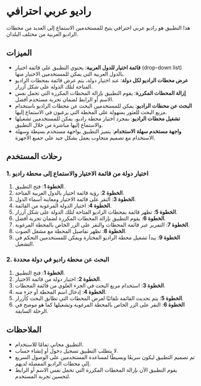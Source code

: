 # راديو عربي احترافي

هذا التطبيق هو راديو عربي احترافي يتيح للمستخدمين الاستماع إلى العديد من محطات الراديو العربية من مختلف البلدان.

## الميزات

- **قائمة اختيار للدول العربية**: يحتوي التطبيق على قائمة اختيار (drop-down list) بالدول العربية التي يمكن للمستخدمين الاختيار منها.
- **عرض محطات الراديو لكل دولة**: عند اختيار دولة، يتم عرض قائمة بمحطات الراديو المتاحة لتلك الدولة على شكل أزرار.
- **إزالة المحطات المكررة**: يقوم التطبيق بإزالة المحطات المكررة التي تحمل نفس الاسم أو الرابط لضمان تجربة مستخدم أفضل.
- **البحث عن محطات الراديو**: يمكن للمستخدمين البحث عن محطات الراديو باستخدام مربع البحث للعثور بسهولة على المحطة التي يرغبون في الاستماع إليها.
- **تشغيل محطات الراديو**: بمجرد اختيار محطة راديو، يمكن للمستخدمين تشغيلها والاستماع إليها مباشرة من خلال التطبيق.
- **واجهة مستخدم سهلة الاستخدام**: يتميز التطبيق بواجهة مستخدم بسيطة وسهلة الاستخدام مع تصميم متجاوب يعمل بشكل جيد على جميع الأجهزة.

## رحلات المستخدم

### 1. اختيار دولة من قائمة الاختيار والاستماع إلى محطة راديو

1. **الخطوة 1**: فتح التطبيق.
2. **الخطوة 2**: رؤية قائمة اختيار بالدول العربية المتاحة.
3. **الخطوة 3**: النقر على قائمة الاختيار ومعاينة أسماء الدول.
4. **الخطوة 4**: اختيار الدولة المرغوبة من القائمة.
5. **الخطوة 5**: تظهر قائمة بمحطات الراديو المتاحة لتلك الدولة على شكل أزرار.
6. **الخطوة 6**: يقوم التطبيق بإزالة المحطات المكررة لضمان تجربة أفضل.
7. **الخطوة 7**: التمرير عبر قائمة المحطات والنقر على الزر الخاص بالمحطة المرغوبة.
8. **الخطوة 8**: تظهر تفاصيل المحطة مع مشغل الصوت.
9. **الخطوة 9**: يبدأ تشغيل محطة الراديو المختارة ويمكن للمستخدمين التحكم في التشغيل.

### 2. البحث عن محطة راديو في دولة محددة

1. **الخطوة 1**: فتح التطبيق.
2. **الخطوة 2**: اختيار دولة من قائمة الاختيار.
3. **الخطوة 3**: استخدام مربع البحث في الجزء العلوي من قائمة المحطات.
4. **الخطوة 4**: إدخال اسم المحطة أو جزء منه.
5. **الخطوة 5**: يتم تحديث القائمة تلقائيًا لعرض المحطات التي تطابق البحث كأزرار.
6. **الخطوة 6**: النقر على الزر الخاص بالمحطة المرغوبة وتشغيلها كما هو موضح في الرحلة السابقة.

## الملاحظات

- التطبيق مجاني تمامًا للاستخدام.
- لا يتطلب التطبيق تسجيل دخول أو إنشاء حساب.
- تم تصميم التطبيق ليكون سريعًا وبسيطًا لمساعدة المستخدمين على الوصول السريع إلى محطات الراديو المفضلة لديهم.
- يقوم التطبيق الآن بإزالة المحطات المكررة التي تحمل نفس الاسم أو الرابط لتحسين تجربة المستخدم.
